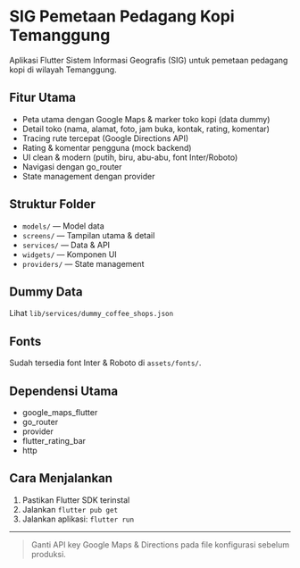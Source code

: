 # SIG Pemetaan Pedagang Kopi Temanggung

Aplikasi Flutter Sistem Informasi Geografis (SIG) untuk pemetaan pedagang kopi di wilayah Temanggung.

## Fitur Utama

- Peta utama dengan Google Maps & marker toko kopi (data dummy)
- Detail toko (nama, alamat, foto, jam buka, kontak, rating, komentar)
- Tracing rute tercepat (Google Directions API)
- Rating & komentar pengguna (mock backend)
- UI clean & modern (putih, biru, abu-abu, font Inter/Roboto)
- Navigasi dengan go_router
- State management dengan provider

## Struktur Folder

- `models/` — Model data
- `screens/` — Tampilan utama & detail
- `services/` — Data & API
- `widgets/` — Komponen UI
- `providers/` — State management

## Dummy Data

Lihat `lib/services/dummy_coffee_shops.json`

## Fonts

Sudah tersedia font Inter & Roboto di `assets/fonts/`.

## Dependensi Utama

- google_maps_flutter
- go_router
- provider
- flutter_rating_bar
- http

## Cara Menjalankan

1. Pastikan Flutter SDK terinstal
2. Jalankan `flutter pub get`
3. Jalankan aplikasi: `flutter run`

---

> Ganti API key Google Maps & Directions pada file konfigurasi sebelum produksi.
